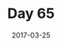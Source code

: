 ---
layout: post
title:  Day 65
description: Art of the deal.
date:   2017-03-25
image:
  twitter: /public/65-t.jpg
  facebook: /public/65-f.jpg
---